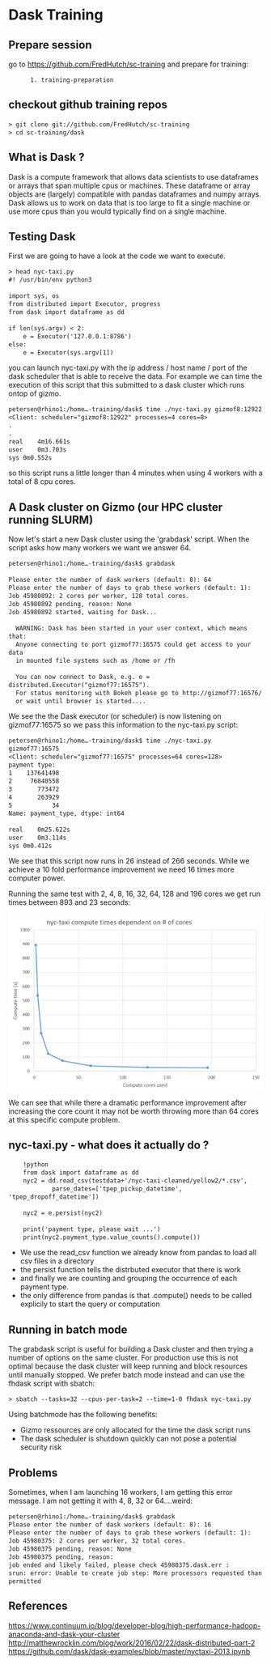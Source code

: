 Dask Training
===

Prepare session 
---

go to https://github.com/FredHutch/sc-training and prepare for training:

          1. training-preparation
           


checkout github training repos
---

```
> git clone git://github.com/FredHutch/sc-training
> cd sc-training/dask
```


What is Dask ?
---

Dask is a compute framework that allows data scientists to use dataframes
or arrays that span multiple cpus or machines. 
These dataframe or array objects are (largely) compatible with pandas 
dataframes and numpy arrays.
Dask allows us to work on data that is too large to fit a single machine 
or use more cpus than you would typically find on a single machine. 


Testing Dask
---

First we are going to have a look at the code we want to execute. 

```
> head nyc-taxi.py
#! /usr/bin/env python3

import sys, os 
from distributed import Executor, progress
from dask import dataframe as dd

if len(sys.argv) < 2:
    e = Executor('127.0.0.1:8786')
else:
    e = Executor(sys.argv[1])
```

you can launch nyc-taxi.py with the ip address / host name / port of the 
dask scheduler that is able to receive the data. For example we can 
time the execution of this script that this submitted to a dask cluster
which runs ontop of gizmo.

```
petersen@rhino1:/home…-training/dask$ time ./nyc-taxi.py gizmof8:12922
<Client: scheduler="gizmof8:12922" processes=4 cores=8>
.
.
real	4m16.661s
user	0m3.703s
sys	0m0.552s

```

so this script runs a little longer than 4 minutes when using 4 workers
with a total of 8 cpu cores.


A Dask cluster on Gizmo (our HPC cluster running SLURM)
---

Now let's start a new Dask cluster using the 'grabdask' script. When the
script asks how many workers we want we answer 64.

```
petersen@rhino1:/home…-training/dask$ grabdask 

Please enter the number of dask workers (default: 8): 64
Please enter the number of days to grab these workers (default: 1): 
Job 45980892: 2 cores per worker, 128 total cores.
Job 45980892 pending, reason: None
Job 45980892 started, waiting for Dask...

  WARNING: Dask has been started in your user context, which means that:
  Anyone connecting to port gizmof77:16575 could get access to your data
  in mounted file systems such as /home or /fh

  You can now connect to Dask, e.g. e = distributed.Executor("gizmof77:16575").
  For status monitoring with Bokeh please go to http://gizmof77:16576/
  or wait until browser is started....

```

We see the the Dask executor (or scheduler) is now listening on 
gizmof77:16575 so we pass this information to the nyc-taxi.py script: 

```
petersen@rhino1:/home…-training/dask$ time ./nyc-taxi.py gizmof77:16575
<Client: scheduler="gizmof77:16575" processes=64 cores=128>
payment type:
1    137641498
2     76840558
3       773472
4       263929
5           34
Name: payment_type, dtype: int64

real	0m25.622s
user	0m3.114s
sys	0m0.412s

```

We see that this script now runs in 26 instead of 266 seconds. While we
achieve a 10 fold performance improvement we need 16 times more 
computer power.

Running the same test with 2, 4, 8, 16, 32, 64, 128 and 196 cores we get 
run times between 893 and 23 seconds:


![NYC Taxi runtimes](img/nyc-taxi-runtimes.png)

We can see that while there a dramatic performance improvement after increasing 
the core count it may not be worth throwing more than 64 cores at this 
specific compute problem.


nyc-taxi.py - what does it actually do ?
--- 

```
    !python
    from dask import dataframe as dd
    nyc2 = dd.read_csv(testdata+'/nyc-taxi-cleaned/yellow2/*.csv',
            parse_dates=['tpep_pickup_datetime', 'tpep_dropoff_datetime'])

    nyc2 = e.persist(nyc2)

    print('payment type, please wait ...')
    print(nyc2.payment_type.value_counts().compute())
```

- We use the read_csv function we already know from pandas to load all
  csv files in a directory 
- the persist function tells the distrbuted executor that there is work
- and finally we are counting and grouping the occurrence of each payment
  type.
- the only difference from pandas is that .compute() needs to be called
  explicily to start the query or computation



Running in batch mode
---

The grabdask script is useful for building a Dask cluster and then 
trying a number of options on the same cluster. For production use 
this is not optimal because the dask cluster will keep running and block 
resources until manually stopped. We prefer batch mode instead and can 
use the fhdask script with sbatch:

```
> sbatch --tasks=32 --cpus-per-task=2 --time=1-0 fhdask nyc-taxi.py

```

Using batchmode has the following benefits:

- Gizmo ressources are only allocated for the time the dask script runs
- The dask scheduler is shutdown quickly can not pose a potential security risk


Problems
---

Sometimes, when I am launching 16 workers, I am getting this error message. I am not
getting it with 4, 8, 32 or 64....weird:

```
petersen@rhino1:/home…-training/dask$ grabdask 
Please enter the number of dask workers (default: 8): 16
Please enter the number of days to grab these workers (default: 1): 
Job 45980375: 2 cores per worker, 32 total cores.
Job 45980375 pending, reason: None
Job 45980375 pending, reason: 
job ended and likely failed, please check 45980375.dask.err :
srun: error: Unable to create job step: More processors requested than permitted

```

References
---

https://www.continuum.io/blog/developer-blog/high-performance-hadoop-anaconda-and-dask-your-cluster
http://matthewrocklin.com/blog/work/2016/02/22/dask-distributed-part-2
https://github.com/dask/dask-examples/blob/master/nyctaxi-2013.ipynb
